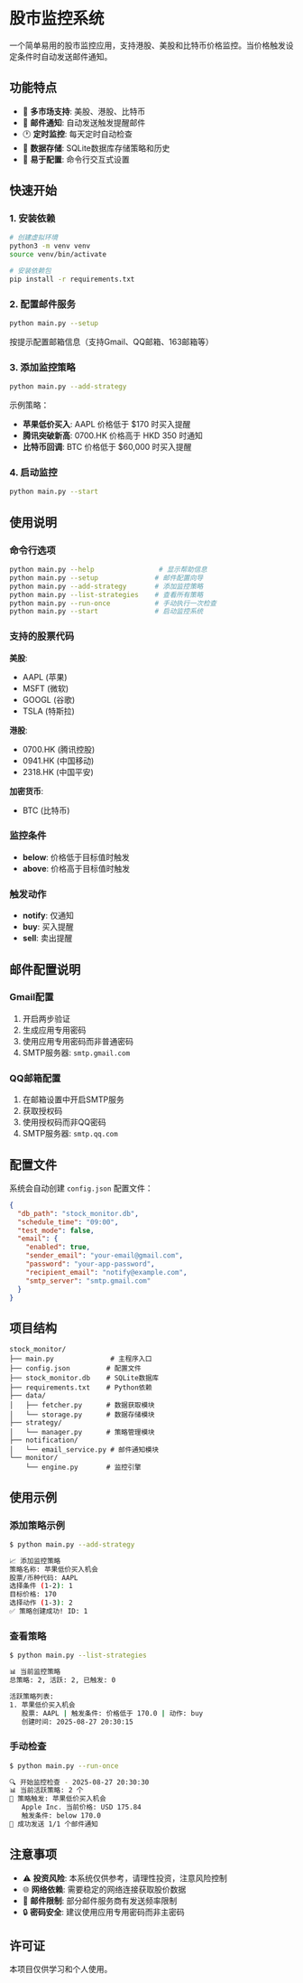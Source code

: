 # 股市监控系统

一个简单易用的股市监控应用，支持港股、美股和比特币价格监控。当价格触发设定条件时自动发送邮件通知。

## 功能特点

- 🎯 **多市场支持**: 美股、港股、比特币
- 📧 **邮件通知**: 自动发送触发提醒邮件  
- 🕐 **定时监控**: 每天定时自动检查
- 💾 **数据存储**: SQLite数据库存储策略和历史
- 🔧 **易于配置**: 命令行交互式设置

## 快速开始

### 1. 安装依赖
```bash
# 创建虚拟环境
python3 -m venv venv
source venv/bin/activate

# 安装依赖包
pip install -r requirements.txt
```

### 2. 配置邮件服务
```bash
python main.py --setup
```
按提示配置邮箱信息（支持Gmail、QQ邮箱、163邮箱等）

### 3. 添加监控策略
```bash
python main.py --add-strategy
```

示例策略：
- **苹果低价买入**: AAPL 价格低于 $170 时买入提醒
- **腾讯突破新高**: 0700.HK 价格高于 HKD 350 时通知
- **比特币回调**: BTC 价格低于 $60,000 时买入提醒

### 4. 启动监控
```bash
python main.py --start
```

## 使用说明

### 命令行选项

```bash
python main.py --help                # 显示帮助信息
python main.py --setup              # 邮件配置向导
python main.py --add-strategy       # 添加监控策略
python main.py --list-strategies    # 查看所有策略
python main.py --run-once           # 手动执行一次检查
python main.py --start              # 启动监控系统
```

### 支持的股票代码

**美股**:
- AAPL (苹果)
- MSFT (微软) 
- GOOGL (谷歌)
- TSLA (特斯拉)

**港股**:
- 0700.HK (腾讯控股)
- 0941.HK (中国移动)
- 2318.HK (中国平安)

**加密货币**:
- BTC (比特币)

### 监控条件

- **below**: 价格低于目标值时触发
- **above**: 价格高于目标值时触发

### 触发动作

- **notify**: 仅通知
- **buy**: 买入提醒  
- **sell**: 卖出提醒

## 邮件配置说明

### Gmail配置
1. 开启两步验证
2. 生成应用专用密码
3. 使用应用专用密码而非普通密码
4. SMTP服务器: `smtp.gmail.com`

### QQ邮箱配置
1. 在邮箱设置中开启SMTP服务
2. 获取授权码
3. 使用授权码而非QQ密码
4. SMTP服务器: `smtp.qq.com`

## 配置文件

系统会自动创建 `config.json` 配置文件：

```json
{
  "db_path": "stock_monitor.db",
  "schedule_time": "09:00",
  "test_mode": false,
  "email": {
    "enabled": true,
    "sender_email": "your-email@gmail.com",
    "password": "your-app-password",
    "recipient_email": "notify@example.com",
    "smtp_server": "smtp.gmail.com"
  }
}
```

## 项目结构

```
stock_monitor/
├── main.py              # 主程序入口
├── config.json         # 配置文件
├── stock_monitor.db    # SQLite数据库
├── requirements.txt    # Python依赖
├── data/
│   ├── fetcher.py      # 数据获取模块
│   └── storage.py      # 数据存储模块
├── strategy/
│   └── manager.py      # 策略管理模块
├── notification/
│   └── email_service.py # 邮件通知模块
└── monitor/
    └── engine.py       # 监控引擎
```

## 使用示例

### 添加策略示例

```bash
$ python main.py --add-strategy

📈 添加监控策略
策略名称: 苹果低价买入机会
股票/币种代码: AAPL
选择条件 (1-2): 1
目标价格: 170
选择动作 (1-3): 2
✅ 策略创建成功! ID: 1
```

### 查看策略

```bash
$ python main.py --list-strategies

📊 当前监控策略
总策略: 2, 活跃: 2, 已触发: 0

活跃策略列表:
1. 苹果低价买入机会
   股票: AAPL | 触发条件: 价格低于 170.0 | 动作: buy
   创建时间: 2025-08-27 20:30:15
```

### 手动检查

```bash
$ python main.py --run-once

🔍 开始监控检查 - 2025-08-27 20:30:30
📊 当前活跃策略: 2 个
🚨 策略触发: 苹果低价买入机会
   Apple Inc. 当前价格: USD 175.84
   触发条件: below 170.0
📧 成功发送 1/1 个邮件通知
```

## 注意事项

- ⚠️ **投资风险**: 本系统仅供参考，请理性投资，注意风险控制
- 🌐 **网络依赖**: 需要稳定的网络连接获取股价数据
- 📧 **邮件限制**: 部分邮件服务商有发送频率限制
- 🔒 **密码安全**: 建议使用应用专用密码而非主密码

## 许可证

本项目仅供学习和个人使用。